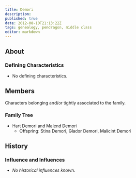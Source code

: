 ```yaml
---
title: Demori
description:
published: true
date: 2012-08-10T21:13:22Z
tags: genealogy, pendragon, middle class
editor: markdown
---
```


## About

### Defining Characteristics

- No defining characteristics.

## Members

Characters belonging and/or tightly associated to the family.

### Family Tree

- Hart Demori and Malend Demori
    - Offspring: Stina Demori, Glador Demori, Malicint Demori

## History

### Influence and Influences

- *No historical influences known.*